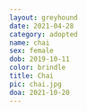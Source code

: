 ```yaml
---
layout: greyhound
date: 2021-04-28
category: adopted
name: chai
sex: female
dob: 2019-10-11
color: brindle
title: Chai
pic: chai.jpg
doa: 2021-10-20
---
```


